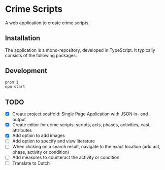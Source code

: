 # Crime Scripts

A web application to create crime scripts.

## Installation

The application is a mono-repository, developed in TypeScript. It typically consists of the following packages:

## Development

```bash
pnpm i
npm start
```


## TODO

- [x] Create project scaffold: Single Page Application with JSON in- and output
- [x] Create editor for crime scripts: scripts, acts, phases, activities, cast, attributes
- [x] Add option to add images
- [ ] Add option to specify and view literature
- [ ] When clicking on a search result, navigate to the exact location (add act, phase, activity or condition)
- [ ] Add measures to counteract the activity or condition
- [ ] Translate to Dutch
